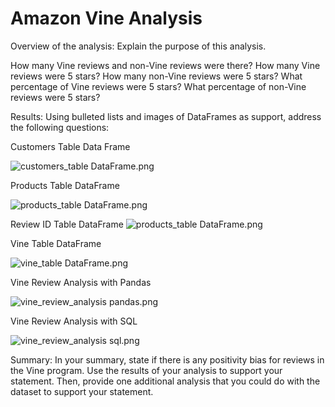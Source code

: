 # Amazon Vine Analysis

Overview of the analysis: Explain the purpose of this analysis.

How many Vine reviews and non-Vine reviews were there?
How many Vine reviews were 5 stars? How many non-Vine reviews were 5 stars?
What percentage of Vine reviews were 5 stars? What percentage of non-Vine reviews were 5 stars?

Results: Using bulleted lists and images of DataFrames as support, address the following questions:

Customers Table Data Frame

![customers_table DataFrame.png](https://github.com/ABorden23/Amazon_Vine_Analysis/blob/main/resources/customers_table%20DataFrame.png)

Products Table DataFrame

![products_table DataFrame.png](https://github.com/ABorden23/Amazon_Vine_Analysis/blob/main/resources/products_table%20DataFrame.png)

Review ID Table DataFrame
![products_table DataFrame.png](https://github.com/ABorden23/Amazon_Vine_Analysis/blob/main/resources/review_id_table%20DataFrame.png)

Vine Table DataFrame

![vine_table DataFrame.png](https://github.com/ABorden23/Amazon_Vine_Analysis/blob/main/resources/%20vine_table%20DataFrame.png)

Vine Review Analysis with Pandas

![vine_review_analysis pandas.png](https://github.com/ABorden23/Amazon_Vine_Analysis/blob/main/resources/vine_review_analysis%20pandas.png)

Vine Review Analysis with SQL

![vine_review_analysis sql.png](https://github.com/ABorden23/Amazon_Vine_Analysis/blob/main/resources/vine_review_analysis%20sql.png)

Summary: In your summary, state if there is any positivity bias for reviews in the Vine program. Use the results of your analysis to support your statement. Then, provide one additional analysis that you could do with the dataset to support your statement.
